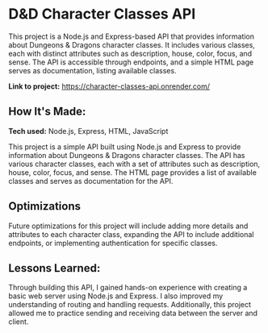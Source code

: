 # D&D Character Classes API
This project is a Node.js and Express-based API that provides information about Dungeons & Dragons character classes. It includes various classes, each with distinct attributes such as description, house, color, focus, and sense. The API is accessible through endpoints, and a simple HTML page serves as documentation, listing available classes.

**Link to project:** https://character-classes-api.onrender.com/

## How It's Made:

**Tech used:** Node.js, Express, HTML, JavaScript

This project is a simple API built using Node.js and Express to provide information about Dungeons & Dragons character classes. The API has various character classes, each with a set of attributes such as description, house, color, focus, and sense. The HTML page provides a list of available classes and serves as documentation for the API.

## Optimizations

Future optimizations for this project will include adding more details and attributes to each character class, expanding the API to include additional endpoints, or implementing authentication for specific classes.

## Lessons Learned:

Through building this API, I gained hands-on experience with creating a basic web server using Node.js and Express. I also improved my understanding of routing and handling requests. Additionally, this project allowed me to practice sending and receiving data between the server and client.


